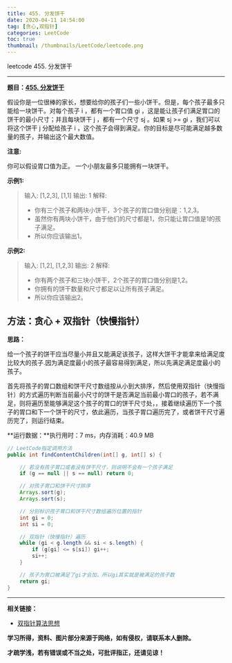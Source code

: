 ```yaml
---
title: 455. 分发饼干
date: 2020-04-11 14:54:00
tag: [贪心,双指针]
categories: LeetCode
toc: true
thumbnail: /thumbnails/LeetCode/leetcode.png
---
```


leetcode 455. 分发饼干

<!--more-->

---

**题目：[455. 分发饼干](https://leetcode-cn.com/problems/assign-cookies/)**

假设你是一位很棒的家长，想要给你的孩子们一些小饼干。但是，每个孩子最多只能给一块饼干。对每个孩子 i ，都有一个胃口值 gi ，这是能让孩子们满足胃口的饼干的最小尺寸；并且每块饼干 j ，都有一个尺寸 sj 。如果 sj >= gi ，我们可以将这个饼干 j 分配给孩子 i ，这个孩子会得到满足。你的目标是尽可能满足越多数量的孩子，并输出这个最大数值。

**注意:**

你可以假设胃口值为正。
一个小朋友最多只能拥有一块饼干。

**示例1:**

> 输入: [1,2,3], [1,1]
> 输出: 1
> 解释:
>* 你有三个孩子和两块小饼干，3个孩子的胃口值分别是：1,2,3。
>* 虽然你有两块小饼干，由于他们的尺寸都是1，你只能让胃口值是1的孩子满足。
>* 所以你应该输出1。

**示例2:**

> 输入: [1,2], [1,2,3]
> 输出: 2
> 解释:
>
> * 你有两个孩子和三块小饼干，2个孩子的胃口值分别是1,2。
> * 你拥有的饼干数量和尺寸都足以让所有孩子满足。
> * 所以你应该输出2。

## 方法：贪心 + 双指针（快慢指针）

**思路：**

给一个孩子的饼干应当尽量小并且又能满足该孩子，这样大饼干才能拿来给满足度比较大的孩子.因为满足度最小的孩子最容易得到满足，所以先满足满足度最小的孩子。

首先将孩子的胃口数组和饼干尺寸数组按从小到大排序，然后使用双指针（快慢指针）的方式遍历判断当前最小尺寸的饼干是否满足当前最小胃口的孩子，若不满足，则将遍历至能够满足这个孩子的胃口的饼干尺寸处，，接着继续遍历下一个孩子的胃口和下一个饼干的尺寸，依此遍历，当孩子胃口遍历完了，或者饼干尺寸遍历完了，则运行结束。

**运行数据：**执行用时：7 ms，内存消耗：40.9 MB

```java
// LeetCode指定调用方法
public int findContentChildren(int[] g, int[] s) {

    // 若没有孩子胃口或者没有饼干尺寸，则说明不会有一个孩子满足
    if (g == null || s == null) return 0;

    // 对孩子胃口和饼干尺寸排序
    Arrays.sort(g);
    Arrays.sort(s);

    // 分别标识孩子胃口和饼干尺寸数组遍历位置的指针
    int gi = 0;
    int si = 0;

    // 双指针（快慢指针）遍历
    while (gi < g.length && si < s.length) {
        if (g[gi] <= s[si]) gi++;
        si++;
    }

    // 孩子为胃口被满足了gi才会加，所以gi其实就是被满足的孩子数
    return gi;
}
```

---

**相关链接：**

- [双指针算法思想](/2020/03/14/双指针/)

**学习所得，资料、图片部分来源于网络，如有侵权，请联系本人删除。**

**才疏学浅，若有错误或不当之处，可批评指正，还请见谅！**